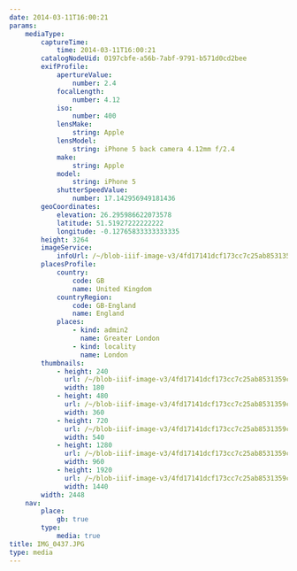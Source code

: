 ```yaml
---
date: 2014-03-11T16:00:21
params:
    mediaType:
        captureTime:
            time: 2014-03-11T16:00:21
        catalogNodeUid: 0197cbfe-a56b-7abf-9791-b571d0cd2bee
        exifProfile:
            apertureValue:
                number: 2.4
            focalLength:
                number: 4.12
            iso:
                number: 400
            lensMake:
                string: Apple
            lensModel:
                string: iPhone 5 back camera 4.12mm f/2.4
            make:
                string: Apple
            model:
                string: iPhone 5
            shutterSpeedValue:
                number: 17.142956949181436
        geoCoordinates:
            elevation: 26.295986622073578
            latitude: 51.51927222222222
            longitude: -0.12765833333333335
        height: 3264
        imageService:
            infoUrl: /~/blob-iiif-image-v3/4fd17141dcf173cc7c25ab8531359cb706cbf41605add682a60d680e832289b5/info.json
        placesProfile:
            country:
                code: GB
                name: United Kingdom
            countryRegion:
                code: GB-England
                name: England
            places:
                - kind: admin2
                  name: Greater London
                - kind: locality
                  name: London
        thumbnails:
            - height: 240
              url: /~/blob-iiif-image-v3/4fd17141dcf173cc7c25ab8531359cb706cbf41605add682a60d680e832289b5/full/180%2C240/0/default.jpg
              width: 180
            - height: 480
              url: /~/blob-iiif-image-v3/4fd17141dcf173cc7c25ab8531359cb706cbf41605add682a60d680e832289b5/full/360%2C480/0/default.jpg
              width: 360
            - height: 720
              url: /~/blob-iiif-image-v3/4fd17141dcf173cc7c25ab8531359cb706cbf41605add682a60d680e832289b5/full/540%2C720/0/default.jpg
              width: 540
            - height: 1280
              url: /~/blob-iiif-image-v3/4fd17141dcf173cc7c25ab8531359cb706cbf41605add682a60d680e832289b5/full/960%2C1280/0/default.jpg
              width: 960
            - height: 1920
              url: /~/blob-iiif-image-v3/4fd17141dcf173cc7c25ab8531359cb706cbf41605add682a60d680e832289b5/full/1440%2C1920/0/default.jpg
              width: 1440
        width: 2448
    nav:
        place:
            gb: true
        type:
            media: true
title: IMG_0437.JPG
type: media
---
```

